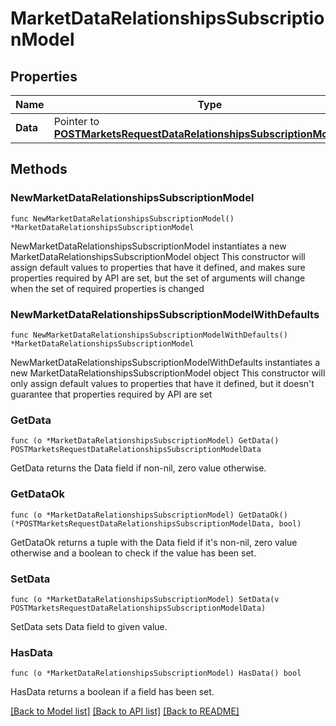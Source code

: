 # MarketDataRelationshipsSubscriptionModel

## Properties

Name | Type | Description | Notes
------------ | ------------- | ------------- | -------------
**Data** | Pointer to [**POSTMarketsRequestDataRelationshipsSubscriptionModelData**](POSTMarketsRequestDataRelationshipsSubscriptionModelData.md) |  | [optional] 

## Methods

### NewMarketDataRelationshipsSubscriptionModel

`func NewMarketDataRelationshipsSubscriptionModel() *MarketDataRelationshipsSubscriptionModel`

NewMarketDataRelationshipsSubscriptionModel instantiates a new MarketDataRelationshipsSubscriptionModel object
This constructor will assign default values to properties that have it defined,
and makes sure properties required by API are set, but the set of arguments
will change when the set of required properties is changed

### NewMarketDataRelationshipsSubscriptionModelWithDefaults

`func NewMarketDataRelationshipsSubscriptionModelWithDefaults() *MarketDataRelationshipsSubscriptionModel`

NewMarketDataRelationshipsSubscriptionModelWithDefaults instantiates a new MarketDataRelationshipsSubscriptionModel object
This constructor will only assign default values to properties that have it defined,
but it doesn't guarantee that properties required by API are set

### GetData

`func (o *MarketDataRelationshipsSubscriptionModel) GetData() POSTMarketsRequestDataRelationshipsSubscriptionModelData`

GetData returns the Data field if non-nil, zero value otherwise.

### GetDataOk

`func (o *MarketDataRelationshipsSubscriptionModel) GetDataOk() (*POSTMarketsRequestDataRelationshipsSubscriptionModelData, bool)`

GetDataOk returns a tuple with the Data field if it's non-nil, zero value otherwise
and a boolean to check if the value has been set.

### SetData

`func (o *MarketDataRelationshipsSubscriptionModel) SetData(v POSTMarketsRequestDataRelationshipsSubscriptionModelData)`

SetData sets Data field to given value.

### HasData

`func (o *MarketDataRelationshipsSubscriptionModel) HasData() bool`

HasData returns a boolean if a field has been set.


[[Back to Model list]](../README.md#documentation-for-models) [[Back to API list]](../README.md#documentation-for-api-endpoints) [[Back to README]](../README.md)


